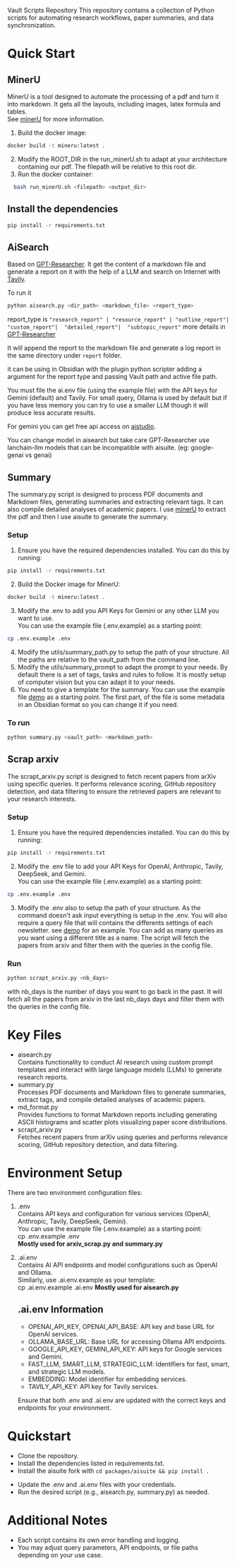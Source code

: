 Vault Scripts Repository
This repository contains a collection of Python scripts for automating research workflows, paper summaries, and data synchronization.


# Quick Start

## MinerU 
MinerU is a tool designed to automate the processing of a pdf and turn it into markdown. It gets all the layouts, including images, latex formula and tables.  
 See [minerU](https://github.com/opendatalab/MinerU) for more information.
1. Build the docker image:
```bash
docker build -t mineru:latest .
```
2. Modify the ROOT_DIR in the run_minerU.sh to adapt at your architecture containing our pdf. The filepath will be relative to this root dir.
3. Run the docker container:
```bash
  bash run_minerU.sh <filepath> <output_dir>
```

## Install the dependencies
```bash
pip install -r requirements.txt
```


## AiSearch
Based on [GPT-Researcher](https://github.com/assafelovic/gpt-researcher). It get the content of a markdown file and generate a report on it with the help of a LLM and search on Internet with [Tavily](https://tavily.com/).

To run it
```bash
python aisearch.py <dir_path> <markdown_file> <report_type>
```
report_type is
`"research_report" | "resource_report" | "outline_report"|  "custom_report"|  "detailed_report"|  "subtopic_report"`
more details in [GPT-Researcher](https://github.com/assafelovic/gpt-researcher)

It will append the report to the markdown file and generate a log report in the same directory under `report` folder.

it can be using in Obsidian with the plugin python scripter adding a argument for the report type and passing Vault path and active file path.

You must file the ai.env file (using the example file) with the API keys for Gemini (default) and Tavily.
For small query, Ollama is used by default but if you have less memory you can try to use a smaller LLM though it will produce less accurate results.

For gemini you can get free api access on [aistudio](https://aistudio.google.com/).

You can change model in aisearch but take care GPT-Researcher use lanchain-llm models that can be incompatible with aisuite. (eg: google-genai vs genai)

## Summary
The summary.py script is designed to process PDF documents and Markdown files, generating summaries and extracting relevant tags. It can also compile detailed analyses of academic papers.
I use [minerU](https://github.com/opendatalab/MinerU) to extract the pdf and then I use aisuite to generate the summary.

### Setup
1. Ensure you have the required dependencies installed. You can do this by running:
```bash
pip install -r requirements.txt
```
2. Build the Docker image for MinerU:
```bash
docker build -t mineru:latest .
```
3. Modify the .env to add you API Keys for Gemini or any other LLM you want to use.  
   You can use the example file (.env.example) as a starting point:  
```bash
cp .env.example .env
```
4. Modify the utils/summary_path.py to setup the path of your structure. All the paths are relative to the vault_path from the command line.
5. Modify the utils/summary_prompt to adapt the prompt to your needs. By default there is a set of tags, tasks and rules to follow. It is mostly setup of computer vision but you can adapt it to your needs.
6. You need to give a template for the summary. You can use the example file [demo](demo/demo_template.md) as a starting point. The first part, of the file is some metadata in an Obsidian format so you can change it if you need.

### To run

```bash
python summary.py <vault_path> <markdown_path>
```
## Scrap arxiv
The scrapt_arxiv.py script is designed to fetch recent papers from arXiv using specific queries. It performs relevance scoring, GitHub repository detection, and data filtering to ensure the retrieved papers are relevant to your research interests.
### Setup
1. Ensure you have the required dependencies installed. You can do this by running:
```bash
pip install -r requirements.txt
```
2. Modify the .env file to add your API Keys for OpenAI, Anthropic, Tavily, DeepSeek, and Gemini.  
   You can use the example file (.env.example) as a starting point:  
```bash
cp .env.example .env
```
3. Modify the .env also to setup the path of your structure. As the command doesn't ask input everything is setup in the .env. You will also require a query file that will contains the differents settings of each newsletter. see [demo](demo/demo_query.md) for an example. You can add as many queries as you want using a different title as a name. The script will fetch the papers from arxiv and filter them with the queries in the config file.


### Run
```bash
python scrapt_arxiv.py <nb_days>
```
with nb_days is the number of days you want to go back in the past. It will fetch all the papers from arxiv in the last nb_days days and filter them with the queries in the config file.

# Key Files

- aisearch.py  
  Contains functionality to conduct AI research using custom prompt templates and interact with large language models (LLMs) to generate research reports.
- summary.py  
  Processes PDF documents and Markdown files to generate summaries, extract tags, and compile detailed analyses of academic papers.
- md_format.py  
  Provides functions to format Markdown reports including generating ASCII histograms and scatter plots visualizing paper score distributions.
- scrapt_arxiv.py  
  Fetches recent papers from arXiv using queries and performs relevance scoring, GitHub repository detection, and data filtering.


# Environment Setup

There are two environment configuration files:

1. .env  
   Contains API keys and configuration for various services (OpenAI, Anthropic, Tavily, DeepSeek, Gemini).  
   You can use the example file (.env.example) as a starting point:  
   cp .env.example .env  
   **Mostly used for arxiv_scrap.py and summary.py**
2. .ai.env  
   Contains AI API endpoints and model configurations such as OpenAI and Ollama.  
   Similarly, use .ai.env.example as your template:  
   cp .ai.env.example .ai.env 
    **Mostly used for aisearch.py**

   ## .ai.env Information
   - OPENAI_API_KEY, OPENAI_API_BASE: API key and base URL for OpenAI services.
   - OLLAMA_BASE_URL: Base URL for accessing Ollama API endpoints.
   - GOOGLE_API_KEY, GEMINI_API_KEY: API keys for Google services and Gemini.
   - FAST_LLM, SMART_LLM, STRATEGIC_LLM: Identifiers for fast, smart, and strategic LLM models.
   - EMBEDDING: Model identifier for embedding services.
   - TAVILY_API_KEY: API key for Tavily services.

   Ensure that both .env and .ai.env are updated with the correct keys and endpoints for your environment.

# Quickstart

- Clone the repository.
- Install the dependencies listed in requirements.txt.
- Install the aisuite fork with ```cd packages/aisuite && pip install .```
<!-- - Install Ollama for Local LLM. -->
- Update the .env and .ai.env files with your credentials.
- Run the desired script (e.g., aisearch.py, summary.py) as needed.


# Additional Notes

- Each script contains its own error handling and logging.
- You may adjust query parameters, API endpoints, or file paths depending on your use case.